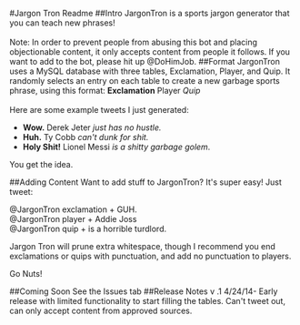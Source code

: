 #Jargon Tron Readme
##Intro
JargonTron is a sports jargon generator that you can teach new phrases! 
<br>
<br>
Note: In order to prevent people from abusing this bot and placing objectionable content, it only accepts content from people it follows. If you want to add to the bot, please hit up @DoHimJob. 
##Format
JargonTron uses a MySQL database with three tables, Exclamation, Player, and Quip. It randomly selects an entry on each table to create a new garbage sports phrase, using this format: **Exclamation** Player *Quip*
<br>
<br>
Here are some example tweets I just generated: 
<br>
* **Wow.** Derek Jeter *just has no hustle.* <br>
* **Huh.** Ty Cobb *can't dunk for shit.*<br>
* **Holy Shit!** Lionel Messi *is a shitty garbage golem*.

You get the idea. 

##Adding Content
Want to add stuff to JargonTron? It's super easy! Just tweet: <br>

@JargonTron exclamation + GUH.<br>
@JargonTron player + Addie Joss <br>
@JargonTron quip + is a horrible turdlord. <br>

Jargon Tron will prune extra whitespace, though I recommend you end exclamations or quips with punctuation, and add no punctuation to players. 

Go Nuts!



##Coming Soon
See the Issues tab
##Release Notes
v .1 4/24/14- Early release with limited functionality to start filling the tables. Can't tweet out, can only accept content from approved sources.